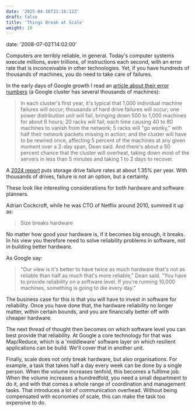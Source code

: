 ```yaml
---
date: '2025-04-16T21:16:12Z'
draft: false
title: 'Things Break at Scale'
weight: 10
---
```

date: '2008-07-02T14:02:00'

Computers are terribly reliable, in general. Today's computer systems execute millions, even trillions, of instructions each second, with an error rate that is inconceivable in other technologies. Yet, if you have hundreds of thousands of machines, you do need to take care of failures.

In the early days of Google growth I read an [article about their error numbers](https://www.cnet.com/culture/google-spotlights-data-center-inner-workings/)
(a Google cluster has several thousands of machines):

> In each cluster's first year, it's typical that 1,000 individual machine failures will occur; thousands of hard drive failures will occur; one power distribution unit will fail, bringing down 500 to 1,000 machines for about 6 hours; 20 racks will fail, each time causing 40 to 80 machines to vanish from the network; 5 racks will "go wonky," with half their network packets missing in action; and the cluster will have to be rewired once, affecting 5 percent of the machines at any given moment over a 2-day span, Dean said. And there's about a 50 percent chance that the cluster will overheat, taking down most of the servers in less than 5 minutes and taking 1 to 2 days to recover.

A [2024 report](https://www.storagereview.com/news/backblaze-2024-drive-stats-hard-drive-failures-drop-as-high-capacity-models-take-over) puts storage drive failure rates at about 1.35% per year.
With thousands of drives, failure is not an option, but a certainty.

These look like interesting considerations for both hardware and software planners.

Adrian Cockcroft, while he was CTO of Netflix around 2010, summed it up as:

>Size breaks hardware

No matter how good your hardware is, if it becomes big enough, it breaks. In his view you therefore need to solve reliability problems in software, not in building better hardware.

As Google say:

> "Our view is it's better to have twice as much hardware that's not as reliable than half as much that's more reliable," Dean said. "You have to provide reliability on a software level. If you're running 10,000 machines, something is going to die every day."

The business case for this is that you will have to invest in software for reliability.
Once you have done that, the hardware reliability no longer matter, within certain bounds, and you are financially better off with cheaper hardware.

The next thread of thought then becomes on which software level you can best provide that reliability. At Google a core technology for that was Map/Reduce, which is a 'middleware' software layer on which resilient applications can be build.
We'll cover that in another unit.

Finally, scale does not only break hardware, but also organisations.
For example, a task that takes half a day every week can be done by a single person. When the volume increases tenfold, this becomes a fulltime job.
When the volume increases a hundredfold, you need a small department to do it, and with that comes a whole range of coordination and management tasks.
That introduces a lot of communication overhead.
Without being compensated with economies of scale, this can make the task too expensive to do.
